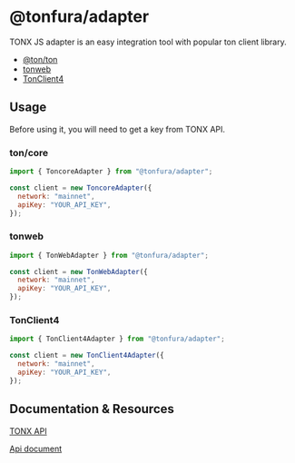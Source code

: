 # @tonfura/adapter

TONX JS adapter is an easy integration tool with popular ton client library. 
- [@ton/ton](https://github.com/ton-org/ton) 
- [tonweb](https://github.com/toncenter/tonweb)
- [TonClient4](https://github.com/ton-org/ton/blob/master/src/client/TonClient4.ts)

## Usage

Before using it, you will need to get a key from TONX API.

### ton/core

```js
import { ToncoreAdapter } from "@tonfura/adapter";

const client = new ToncoreAdapter({
  network: "mainnet",
  apiKey: "YOUR_API_KEY",
});
```

### tonweb

```js
import { TonWebAdapter } from "@tonfura/adapter";

const client = new TonWebAdapter({
  network: "mainnet",
  apiKey: "YOUR_API_KEY",
});
```

### TonClient4

```js
import { TonClient4Adapter } from "@tonfura/adapter";

const client = new TonClient4Adapter({
  network: "mainnet",
  apiKey: "YOUR_API_KEY",
});
```

## Documentation & Resources

[TONX API](https://tonxapi.com/)

[Api document](https://docs.tonxapi.com/docs/welcome-to-tonxapi)
